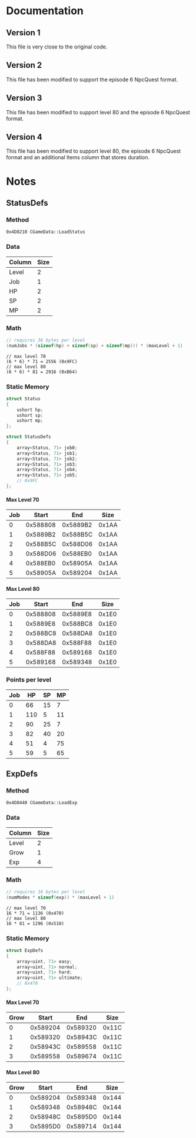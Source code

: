 # Documentation

## Version 1

This file is very close to the original code.

## Version 2

This file has been modified to support the episode 6 NpcQuest format.

## Version 3

This file has been modified to support level 80 and the episode 6 NpcQuest format.

## Version 4

This file has been modified to support level 80, the episode 6 NpcQuest format and an additional Items column that stores duration.

# Notes

## StatusDefs

### Method

```
0x4D8210 CGameData::LoadStatus
```

### Data

| Column    | Size    |
|-----------|---------|
| Level     | 2       |
| Job       | 1       |
| HP        | 2       |
| SP        | 2       |
| MP        | 2       |

### Math

```cpp
// requires 36 bytes per level
(numJobs * (sizeof(hp) + sizeof(sp) + sizeof(mp))) * (maxLevel + 1)
```

```
// max level 70
(6 * 6) * 71 = 2556 (0x9FC)
// max level 80
(6 * 6) * 81 = 2916 (0xB64)
```

### Static Memory

```cpp
struct Status
{
    ushort hp;
    ushort sp;
    ushort mp;
};

struct StatusDefs
{
    array<Status, 71> job0;
    array<Status, 71> job1;
    array<Status, 71> job2;
    array<Status, 71> job3;
    array<Status, 71> job4;
    array<Status, 71> job5;
    // 0x9FC
};
```

#### Max Level 70

| Job  | Start       | End         | Size     |
|------|-------------|-------------|----------|
| 0    | 0x588808    | 0x5889B2    | 0x1AA    |
| 1    | 0x5889B2    | 0x588B5C    | 0x1AA    |
| 2    | 0x588B5C    | 0x588D06    | 0x1AA    |
| 3    | 0x588D06    | 0x588EB0    | 0x1AA    |
| 4    | 0x588EB0    | 0x58905A    | 0x1AA    |
| 5    | 0x58905A    | 0x589204    | 0x1AA    |

#### Max Level 80

| Job  | Start       | End         | Size     |
|------|-------------|-------------|----------|
| 0    | 0x588808    | 0x5889E8    | 0x1E0    |
| 1    | 0x5889E8    | 0x588BC8    | 0x1E0    |
| 2    | 0x588BC8    | 0x588DA8    | 0x1E0    |
| 3    | 0x588DA8    | 0x588F88    | 0x1E0    |
| 4    | 0x588F88    | 0x589168    | 0x1E0    |
| 5    | 0x589168    | 0x589348    | 0x1E0    |

### Points per level

| Job  | HP     | SP    | MP    |
|------|--------|-------|-------|
| 0    | 66     | 15    | 7     |
| 1    | 110    | 5     | 11    |
| 2    | 90     | 25    | 7     |
| 3    | 82     | 40    | 20    |
| 4    | 51     | 4     | 75    |
| 5    | 59     | 5     | 65    |

## ExpDefs

### Method

```
0x4D8440 CGameData::LoadExp
```

### Data

| Column    | Size    |
|-----------|---------|
| Level     | 2       |
| Grow      | 1       |
| Exp       | 4       |

### Math

```cpp
// requires 16 bytes per level
(numModes * sizeof(exp)) * (maxLevel + 1)
```

```
// max level 70
16 * 71 = 1136 (0x470)
// max level 80
16 * 81 = 1296 (0x510)
```

### Static Memory

```cpp
struct ExpDefs
{
    array<uint, 71> easy;
    array<uint, 71> normal;
    array<uint, 71> hard;
    array<uint, 71> ultimate;
    // 0x470
};
```

#### Max Level 70

| Grow  | Start       | End         | Size     |
|-------|-------------|-------------|----------|
| 0     | 0x589204    | 0x589320    | 0x11C    |
| 1     | 0x589320    | 0x58943C    | 0x11C    |
| 2     | 0x58943C    | 0x589558    | 0x11C    |
| 3     | 0x589558    | 0x589674    | 0x11C    |

#### Max Level 80

| Grow  | Start       | End         | Size     |
|-------|-------------|-------------|----------|
| 0     | 0x589204    | 0x589348    | 0x144    |
| 1     | 0x589348    | 0x58948C    | 0x144    |
| 2     | 0x58948C    | 0x5895D0    | 0x144    |
| 3     | 0x5895D0    | 0x589714    | 0x144    |
